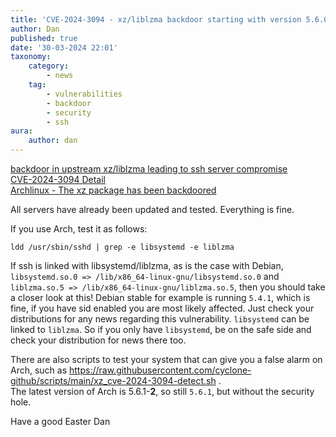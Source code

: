 ```yaml
---
title: 'CVE-2024-3094 - xz/liblzma backdoor starting with version 5.6.0'
author: Dan
published: true
date: '30-03-2024 22:01'
taxonomy:
    category:
        - news
    tag:
        - vulnerabilities
        - backdoor
        - security
        - ssh
aura:
    author: dan
---
```


[backdoor in upstream xz/liblzma leading to ssh server compromise](https://www.openwall.com/lists/oss-security/2024/03/29/4)  
[CVE-2024-3094 Detail](https://nvd.nist.gov/vuln/detail/CVE-2024-3094)  
[Archlinux - The xz package has been backdoored](https://archlinux.org/news/the-xz-package-has-been-backdoored/)

All servers have already been updated and tested. Everything is fine.

If you use Arch, test it as follows:
```
ldd /usr/sbin/sshd | grep -e libsystemd -e liblzma
```

If ssh is linked with libsystemd/liblzma, as is the case with Debian, `libsystemd.so.0 => /lib/x86_64-linux-gnu/libsystemd.so.0` and `liblzma.so.5 => /lib/x86_64-linux-gnu/liblzma.so.5`, then you should take a closer look at this! Debian stable for example is running `5.4.1`, which is fine, if you have sid enabled you are most likely affected. Just check your distributions for any news regarding this vulnerability. `libsystemd` can be linked to `liblzma`. So if you only have `libsystemd`, be on the safe side and check your distribution for news there too.

There are also scripts to test your system that can give you a false alarm on Arch, such as https://raw.githubusercontent.com/cyclone-github/scripts/main/xz_cve-2024-3094-detect.sh .   
The latest version of Arch is 5.6.1-**2**, so still `5.6.1`, but without the security hole.

Have a good Easter
Dan

